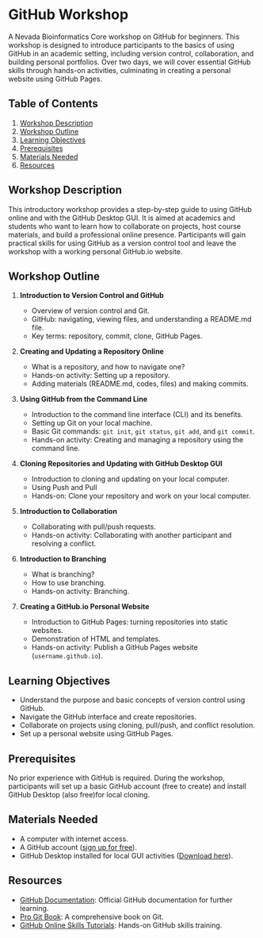 # GitHub Workshop

A Nevada Bioinformatics Core workshop on GitHub for beginners. This workshop is designed to introduce participants to the basics of using GitHub in an academic setting, including version control, collaboration, and building personal portfolios. Over two days, we will cover essential GitHub skills through hands-on activities, culminating in creating a personal website using GitHub Pages.

## Table of Contents
1. [Workshop Description](#workshop-description)
2. [Workshop Outline](#workshop-outline)
3. [Learning Objectives](#learning-objectives)
4. [Prerequisites](#prerequisites)
5. [Materials Needed](#materials-needed)
6. [Resources](#resources)


## Workshop Description

This introductory workshop provides a step-by-step guide to using GitHub online and with the GitHub Desktop GUI. It is aimed at academics and students who want to learn how to collaborate on projects, host course materials, and build a professional online presence. Participants will gain practical skills for using GitHub as a version control tool and leave the workshop with a working personal GitHub.io website.

## Workshop Outline


1. **Introduction to Version Control and GitHub**
   - Overview of version control and Git.
   - GitHub: navigating, viewing files, and understanding a README.md file.
   - Key terms: repository, commit, clone, GitHub Pages.

2. **Creating and Updating a Repository Online**
   - What is a repository, and how to navigate one?
   - Hands-on activity: Setting up a repository.
   - Adding materials (README.md, codes, files) and making commits.

3. **Using GitHub from the Command Line**
   - Introduction to the command line interface (CLI) and its benefits.
   - Setting up Git on your local machine.
   - Basic Git commands: `git init`, `git status`, `git add`, and `git commit`.
   - Hands-on activity: Creating and managing a repository using the command line.

4. **Cloning Repositories and Updating with GitHub Desktop GUI**
   - Introduction to cloning and updating on your local computer.
   - Using Push and Pull
   - Hands-on: Clone your repository and work on your local computer.

5. **Introduction to Collaboration**
   - Collaborating with pull/push requests.
   - Hands-on activity: Collaborating with another participant and resolving a conflict.

6. **Introduction to Branching**
   - What is branching?
   - How to use branching.
   - Hands-on activity: Branching.

7. **Creating a GitHub.io Personal Website**
   - Introduction to GitHub Pages: turning repositories into static websites.
   - Demonstration of HTML and templates.
   - Hands-on activity: Publish a GitHub Pages website (`username.github.io`).


## Learning Objectives
- Understand the purpose and basic concepts of version control using GitHub.
- Navigate the GitHub interface and create repositories.
- Collaborate on projects using cloning, pull/push, and conflict resolution.
- Set up a personal website using GitHub Pages.

## Prerequisites
No prior experience with GitHub is required. During the workshop, participants will set up a basic GitHub account (free to create) and install GitHub Desktop (also free)for local cloning.

## Materials Needed
- A computer with internet access.
- A GitHub account ([sign up for free](https://github.com/)).
- GitHub Desktop installed for local GUI activities ([Download here](https://desktop.github.com/)).

## Resources
- [GitHub Documentation](https://docs.github.com/): Official GitHub documentation for further learning.
- [Pro Git Book](https://git-scm.com/book/en/v2): A comprehensive book on Git.
- [GitHub Online Skills Tutorials](https://github.com/skills): Hands-on GitHub skills training.
